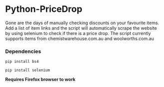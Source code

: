 # Python-PriceDrop
Gone are the days of manually checking discounts on your favourite items. 
Add a list of item links and the script will automatically scrape the website by using selenium to check if there is a price drop.
The script currently supports items from chemistwarehouse.com.au and woolworths.com.au 

### Dependencies
```
pip install bs4
```
```
pip install selenium
```
**Requires Firefox browser to work**
